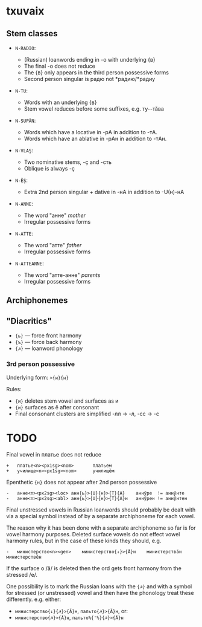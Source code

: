# txuvaix

## Stem classes

* `N-RADIO`: 
  * (Russian) loanwords ending in -о with underlying {в}
  * The final -о does not reduce 
  * The {в} only appears in the third person possessive forms
  * Second person singular is радю not \*радию/\*радиу

* `N-TU`:
  * Words with an underlying {в}
  * Stem vowel reduces before some suffixes, e.g. ту--тӑва

* `N-SUPĂN`: 
  * Words which have a locative in -рA in addition to -тA.
  * Words which have an ablative in -рAн in addition to -тAн.

* `N-VLAŞ`: 
  * Two nominative stems, -ҫ and -сть
  * Oblique is always -ҫ

* `N-ĔŞ`: 
  * Extra 2nd person singular + dative in -нA in addition to -U(н)-нA

* `N-ANNE`: 
  * The word "анне" *mother*
  * Irregular possessive forms

* `N-ATTE`: 
  * The word "атте" *father*
  * Irregular possessive forms

* `N-ATTEANNE`: 
  * The word "атте-анне" *parents*
  * Irregular possessive forms

## Archiphonemes 

## "Diacritics" 

* `{ь}` — force front harmony
* `{ъ}` — force back harmony
* `{☭}` — loanword phonology

### 3rd person possessive 

Underlying form: `>{и}{н}`

Rules: 

* `{и}` deletes stem vowel and surfaces as и
* `{и}` surfaces as ӗ after consonant
* Final consonant clusters are simplified -лл → -л, -сс → -с

# TODO 

Final vowel in платье does not reduce

```
+	платье<n><px1sg><nom>		платьем	
+	училище<n><px1sg><nom>		училищӗм
```

Epenthetic `{н}` does not appear after 2nd person possessive

```
-	анне<n><px2sg><loc>	анн{ь}>{U}{н}>{T}{A}	аннӳре	!= аннӳнте	
-	анне<n><px2sg><abl>	анн{ь}>{U}{н}>{T}{A}н	аннӳрен	!= аннӳнтен
```

Final unstressed vowels in Russian loanwords should probably be dealt 
with via a special symbol instead of by a separate archiphoneme for each
vowel.

The reason why it has been done with a separate archiphoneme so far is 
for vowel harmony purposes. Deleted surface vowels do not effect vowel
harmony rules, but in the case of these kinds they should, e.g. 

```
-	министерство<n><gen>	министерство{↓}>{Ă}н	министерствӑн	министерствӗн

```

If the surface о /ă/ is deleted then the ord gets front harmony from the stressed /e/.

One possibility is to mark the Russian loans with the `{☭}` and with a symbol
for stressed (or unstressed) vowel and then have the phonology treat these 
differently. e.g. either:

* `министерство{↓}{☭}>{Ă}н`, `пальто{☭}>{Ă}н`, or:
* `министерство{☭}>{Ă}н`, `пальто%{'%}{☭}>{Ă}н`





